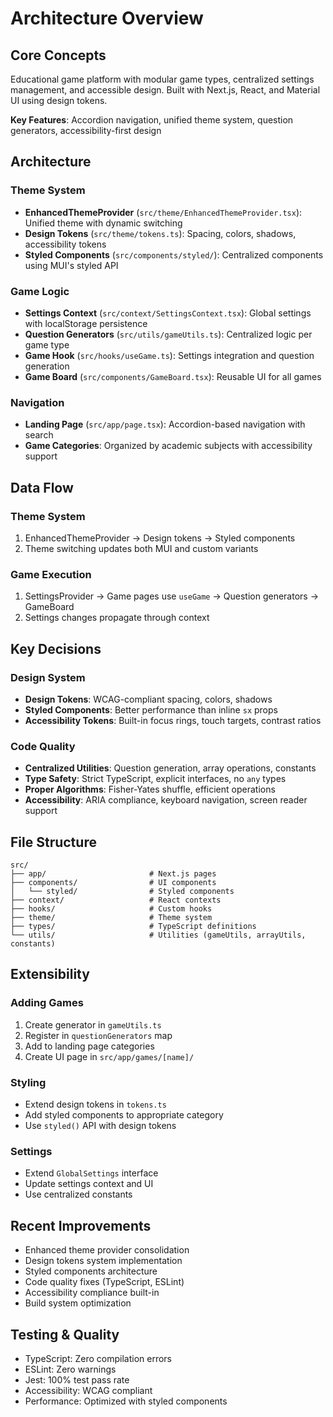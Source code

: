 # Architecture Overview

## Core Concepts
Educational game platform with modular game types, centralized settings management, and accessible design. Built with Next.js, React, and Material UI using design tokens.

**Key Features**: Accordion navigation, unified theme system, question generators, accessibility-first design

## Architecture

### Theme System
- **EnhancedThemeProvider** (`src/theme/EnhancedThemeProvider.tsx`): Unified theme with dynamic switching
- **Design Tokens** (`src/theme/tokens.ts`): Spacing, colors, shadows, accessibility tokens
- **Styled Components** (`src/components/styled/`): Centralized components using MUI's styled API

### Game Logic
- **Settings Context** (`src/context/SettingsContext.tsx`): Global settings with localStorage persistence
- **Question Generators** (`src/utils/gameUtils.ts`): Centralized logic per game type
- **Game Hook** (`src/hooks/useGame.ts`): Settings integration and question generation
- **Game Board** (`src/components/GameBoard.tsx`): Reusable UI for all games

### Navigation
- **Landing Page** (`src/app/page.tsx`): Accordion-based navigation with search
- **Game Categories**: Organized by academic subjects with accessibility support

## Data Flow

### Theme System
1. EnhancedThemeProvider → Design tokens → Styled components
2. Theme switching updates both MUI and custom variants

### Game Execution
1. SettingsProvider → Game pages use `useGame` → Question generators → GameBoard
2. Settings changes propagate through context

## Key Decisions

### Design System
- **Design Tokens**: WCAG-compliant spacing, colors, shadows
- **Styled Components**: Better performance than inline `sx` props
- **Accessibility Tokens**: Built-in focus rings, touch targets, contrast ratios

### Code Quality
- **Centralized Utilities**: Question generation, array operations, constants
- **Type Safety**: Strict TypeScript, explicit interfaces, no `any` types
- **Proper Algorithms**: Fisher-Yates shuffle, efficient operations
- **Accessibility**: ARIA compliance, keyboard navigation, screen reader support

## File Structure
```
src/
├── app/                       # Next.js pages
├── components/                # UI components
│   └── styled/                # Styled components
├── context/                   # React contexts
├── hooks/                     # Custom hooks
├── theme/                     # Theme system
├── types/                     # TypeScript definitions
└── utils/                     # Utilities (gameUtils, arrayUtils, constants)
```

## Extensibility

### Adding Games
1. Create generator in `gameUtils.ts`
2. Register in `questionGenerators` map
3. Add to landing page categories
4. Create UI page in `src/app/games/[name]/`

### Styling
- Extend design tokens in `tokens.ts`
- Add styled components to appropriate category
- Use `styled()` API with design tokens

### Settings
- Extend `GlobalSettings` interface
- Update settings context and UI
- Use centralized constants

## Recent Improvements
- Enhanced theme provider consolidation
- Design tokens system implementation
- Styled components architecture
- Code quality fixes (TypeScript, ESLint)
- Accessibility compliance built-in
- Build system optimization

## Testing & Quality
- TypeScript: Zero compilation errors
- ESLint: Zero warnings
- Jest: 100% test pass rate
- Accessibility: WCAG compliant
- Performance: Optimized with styled components 